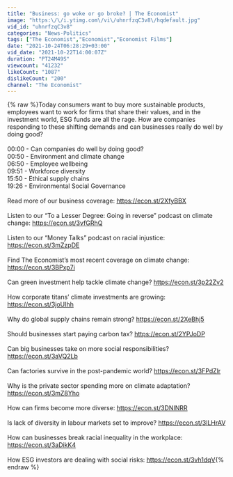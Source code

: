 ```yaml
---
title: "Business: go woke or go broke? | The Economist"
image: "https:\/\/i.ytimg.com\/vi\/uhnrfzqC3v8\/hqdefault.jpg"
vid_id: "uhnrfzqC3v8"
categories: "News-Politics"
tags: ["The Economist","Economist","Economist Films"]
date: "2021-10-24T06:28:29+03:00"
vid_date: "2021-10-22T14:00:07Z"
duration: "PT24M49S"
viewcount: "41232"
likeCount: "1087"
dislikeCount: "200"
channel: "The Economist"
---
```

{% raw %}Today consumers want to buy more sustainable products, employees want to work for firms that share their values, and in the investment world, ESG funds are all the rage. How are companies responding to these shifting demands and can businesses really do well by doing good?<br /><br />00:00 - Can companies do well by doing good?<br />00:50 - Environment and climate change<br />06:50 - Employee wellbeing<br />09:51 - Workforce diversity<br />15:50 - Ethical supply chains<br />19:26 - Environmental Social Governance<br /><br />Read more of our business coverage: <a rel="nofollow" target="blank" href="https://econ.st/2XfyBBX">https://econ.st/2XfyBBX</a><br /><br />Listen to our “To a Lesser Degree: Going in reverse” podcast on climate change: <a rel="nofollow" target="blank" href="https://econ.st/3vfGRhQ">https://econ.st/3vfGRhQ</a><br /><br />Listen to our “Money Talks” podcast on racial injustice: <a rel="nofollow" target="blank" href="https://econ.st/3mZzpDE">https://econ.st/3mZzpDE</a><br /><br />Find The Economist’s most recent coverage on climate change: <a rel="nofollow" target="blank" href="https://econ.st/3BPxp7i">https://econ.st/3BPxp7i</a><br /><br />Can green investment help tackle climate change? <a rel="nofollow" target="blank" href="https://econ.st/3p22Zv2">https://econ.st/3p22Zv2</a><br /><br />How corporate titans’ climate investments are growing:  <a rel="nofollow" target="blank" href="https://econ.st/3joUIhh">https://econ.st/3joUIhh</a><br /><br />Why do global supply chains remain strong? <a rel="nofollow" target="blank" href="https://econ.st/2XeBhj5">https://econ.st/2XeBhj5</a><br /><br />Should businesses start paying carbon tax?  <a rel="nofollow" target="blank" href="https://econ.st/2YPJoDP">https://econ.st/2YPJoDP</a><br /><br />Can big businesses take on more social responsibilities?  <a rel="nofollow" target="blank" href="https://econ.st/3aVQ2Lb">https://econ.st/3aVQ2Lb</a><br /><br />Can factories survive in the post-pandemic world? <a rel="nofollow" target="blank" href="https://econ.st/3FPdZlr">https://econ.st/3FPdZlr</a><br /><br />Why is the private sector spending more on climate adaptation? <a rel="nofollow" target="blank" href="https://econ.st/3mZ8Yho">https://econ.st/3mZ8Yho</a><br /><br />How can firms become more diverse: <a rel="nofollow" target="blank" href="https://econ.st/3DNINRR">https://econ.st/3DNINRR</a><br /><br />Is lack of diversity in labour markets set to improve? <a rel="nofollow" target="blank" href="https://econ.st/3lLHrAV">https://econ.st/3lLHrAV</a><br /><br />How can businesses break racial inequality in the workplace: <a rel="nofollow" target="blank" href="https://econ.st/3aDikK4">https://econ.st/3aDikK4</a><br /><br />How ESG investors are dealing with social risks: <a rel="nofollow" target="blank" href="https://econ.st/3vh1dqV">https://econ.st/3vh1dqV</a>{% endraw %}
